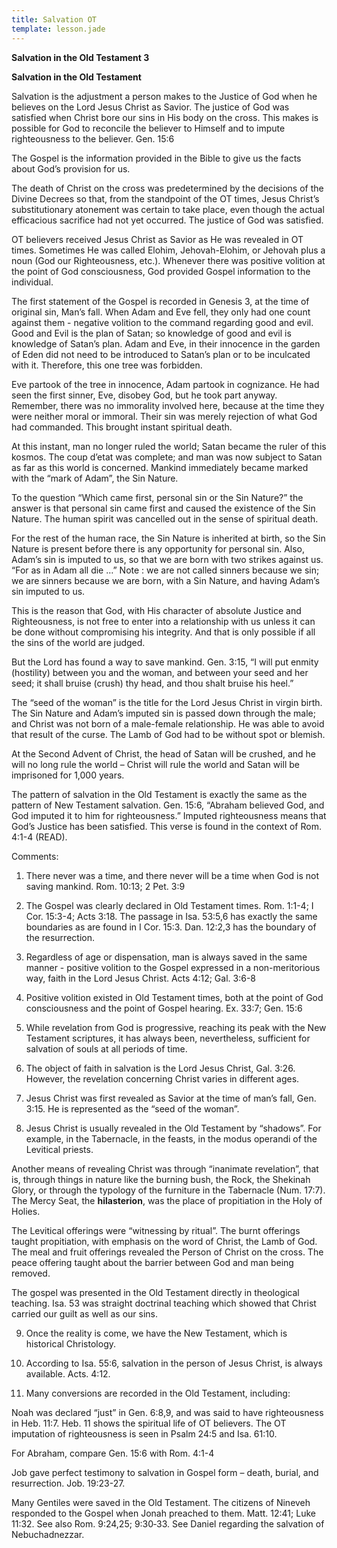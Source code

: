 ```yaml
---
title: Salvation OT
template: lesson.jade
---
```



**Salvation in the Old Testament 3**

**Salvation in the Old Testament**

Salvation is the adjustment a person makes to the Justice of God when he
believes on the Lord Jesus Christ as Savior. The justice of God was
satisfied when Christ bore our sins in His body on the cross. This makes
is possible for God to reconcile the believer to Himself and to impute
righteousness to the believer. Gen. 15:6

The Gospel is the information provided in the Bible to give us the facts
about God’s provision for us.

The death of Christ on the cross was predetermined by the decisions of
the Divine Decrees so that, from the standpoint of the OT times, Jesus
Christ’s substitutionary atonement was certain to take place, even
though the actual efficacious sacrifice had not yet occurred. The
justice of God was satisfied.

OT believers received Jesus Christ as Savior as He was revealed in OT
times. Sometimes He was called Elohim, Jehovah-Elohim, or Jehovah plus a
noun (God our Righteousness, etc.). Whenever there was positive volition
at the point of God consciousness, God provided Gospel information to
the individual.

The first statement of the Gospel is recorded in Genesis 3, at the time
of original sin, Man’s fall. When Adam and Eve fell, they only had one
count against them - negative volition to the command regarding good and
evil. Good and Evil is the plan of Satan; so knowledge of good and evil
is knowledge of Satan’s plan. Adam and Eve, in their innocence in the
garden of Eden did not need to be introduced to Satan’s plan or to be
inculcated with it. Therefore, this one tree was forbidden.

Eve partook of the tree in innocence, Adam partook in cognizance. He had
seen the first sinner, Eve, disobey God, but he took part anyway.
Remember, there was no immorality involved here, because at the time
they were neither moral or immoral. Their sin was merely rejection of
what God had commanded. This brought instant spiritual death.

At this instant, man no longer ruled the world; Satan became the ruler
of this kosmos. The coup d’etat was complete; and man was now subject to
Satan as far as this world is concerned. Mankind immediately became
marked with the “mark of Adam”, the Sin Nature.

To the question “Which came first, personal sin or the Sin Nature?” the
answer is that personal sin came first and caused the existence of the
Sin Nature. The human spirit was cancelled out in the sense of spiritual
death.

For the rest of the human race, the Sin Nature is inherited at birth, so
the Sin Nature is present before there is any opportunity for personal
sin. Also, Adam’s sin is imputed to us, so that we are born with two
strikes against us. “For as in Adam all die …” Note : we are not called
sinners because we sin; we are sinners because we are born, with a Sin
Nature, and having Adam’s sin imputed to us.

This is the reason that God, with His character of absolute Justice and
Righteousness, is not free to enter into a relationship with us unless
it can be done without compromising his integrity. And that is only
possible if all the sins of the world are judged.

But the Lord has found a way to save mankind. Gen. 3:15, “I will put
enmity (hostility) between you and the woman, and between your seed and
her seed; it shall bruise (crush) thy head, and thou shalt bruise his
heel.”

The “seed of the woman” is the title for the Lord Jesus Christ in virgin
birth. The Sin Nature and Adam’s imputed sin is passed down through the
male; and Christ was not born of a male-female relationship. He was able
to avoid that result of the curse. The Lamb of God had to be without
spot or blemish.

At the Second Advent of Christ, the head of Satan will be crushed, and
he will no long rule the world – Christ will rule the world and Satan
will be imprisoned for 1,000 years.

The pattern of salvation in the Old Testament is exactly the same as the
pattern of New Testament salvation. Gen. 15:6, “Abraham believed God,
and God imputed it to him for righteousness.” Imputed righteousness
means that God’s Justice has been satisfied. This verse is found in the
context of Rom. 4:1-4 (READ).

Comments:

1. There never was a time, and there never will be a time when God is
not saving mankind. Rom. 10:13; 2 Pet. 3:9

2. The Gospel was clearly declared in Old Testament times. Rom. 1:1-4;
I Cor. 15:3-4; Acts 3:18. The passage in Isa. 53:5,6 has exactly the
same boundaries as are found in I Cor. 15:3. Dan. 12:2,3 has the
boundary of the resurrection.

3. Regardless of age or dispensation, man is always saved in the same
manner - positive volition to the Gospel expressed in a non-meritorious
way, faith in the Lord Jesus Christ. Acts 4:12; Gal. 3:6-8

4. Positive volition existed in Old Testament times, both at the point
of God consciousness and the point of Gospel hearing. Ex. 33:7; Gen.
15:6

5. While revelation from God is progressive, reaching its peak with the
New Testament scriptures, it has always been, nevertheless, sufficient
for salvation of souls at all periods of time.

6. The object of faith in salvation is the Lord Jesus Christ, Gal. 3:26.
However, the revelation concerning Christ varies in different ages.

7. Jesus Christ was first revealed as Savior at the time of man’s fall,
Gen. 3:15. He is represented as the “seed of the woman”.

8. Jesus Christ is usually revealed in the Old Testament by “shadows”.
For example, in the Tabernacle, in the feasts, in the modus operandi of
the Levitical priests.

Another means of revealing Christ was through “inanimate revelation”,
that is, through things in nature like the burning bush, the Rock, the
Shekinah Glory, or through the typology of the furniture in the
Tabernacle (Num. 17:7). The Mercy Seat, the **hilasterion**, was the
place of propitiation in the Holy of Holies.

The Levitical offerings were “witnessing by ritual”. The burnt offerings
taught propitiation, with emphasis on the word of Christ, the Lamb of
God. The meal and fruit offerings revealed the Person of Christ on the
cross. The peace offering taught about the barrier between God and man
being removed.

The gospel was presented in the Old Testament directly in theological
teaching. Isa. 53 was straight doctrinal teaching which showed that
Christ carried our guilt as well as our sins.

9. Once the reality is come, we have the New Testament, which is
historical Christology.

10. According to Isa. 55:6, salvation in the person of Jesus Christ, is
always available. Acts. 4:12.

11. Many conversions are recorded in the Old Testament, including:

Noah was declared “just” in Gen. 6:8,9, and was said to have
righteousness in Heb. 11:7. Heb. 11 shows the spiritual life of OT
believers. The OT imputation of righteousness is seen in Psalm 24:5 and
Isa. 61:10.

For Abraham, compare Gen. 15:6 with Rom. 4:1-4

Job gave perfect testimony to salvation in Gospel form – death, burial,
and resurrection. Job. 19:23-27.

Many Gentiles were saved in the Old Testament. The citizens of Nineveh
responded to the Gospel when Jonah preached to them. Matt. 12:41; Luke
11:32. See also Rom. 9:24,25; 9:30‑33. See Daniel regarding the
salvation of Nebuchadnezzar.

